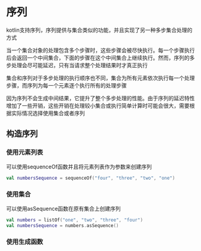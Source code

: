 # 序列
kotlin支持序列，序列提供与集合类似的功能，并且实现了另一种多步集合处理的方式

当一个集合对象的处理包含多个步骤时，这些步骤会被尽快执行。每一个步骤执行后会返回一个中间集合，下面的步骤在这个中间集合上继续执行。然而，序列的多步处理会尽可能延迟，只有当请求整个处理结果时才真正执行

集合和序列对于多步处理的执行顺序也不同，集合为所有元素依次执行每一个处理步骤，而序列为每一个元素逐个执行所有的处理步骤

因为序列不会生成中间结果，它提升了整个多步处理的性能。由于序列的延迟特性增加了一些开销，这些开销在处理较小集合或执行简单计算时可能会很大，需要根据实际情况选择使用集合或者序列

## 构造序列
### 使用元素列表
可以使用sequenceOf函数并且将元素列表作为参数来创建序列

```kotlin
val numbersSequence = sequenceOf("four", "three", "two", "one")
```

### 使用集合
可以使用asSequence函数在原有集合上创建序列

```kotlin
val numbers = listOf("one", "two", "three", "four")
val numbersSequence = numbers.asSequence()
```

### 使用生成函数


